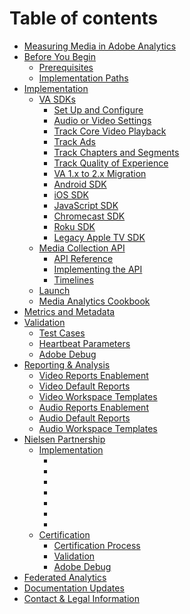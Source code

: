 # Table of contents

* [Measuring Media in Adobe Analytics](README.md)
* [Before You Begin](before-you-begin/README.md)
  * [Prerequisites](before-you-begin/prerequisites.md)
  * [Implementation Paths](before-you-begin/implementation-paths.md)
* [Implementation](implementation/README.md)
  * [VA SDKs](implementation/va-sdks/README.md)
    * [Set Up and Configure](implementation/setup.md)
    * [Audio or Video Settings](implementation/audio-video-settings.md)
    * [Track Core Video Playback](implementation/track-core.md)
    * [Track Ads](implementation/track-ads.md)
    * [Track Chapters and Segments](implementation/track-chapters.md)
    * [Track Quality of Experience](implementation/track-qos.md)
    * [VA 1.x to 2.x Migration](implementation/va-1x-to-2x.md)
    * [Android SDK](implementation/android-sdk/README.md)
    * [iOS SDK](implementation/ios-sdk/README.md)
    * [JavaScript SDK](implementation/js-sdk/README.md)
    * [Chromecast SDK](implementation/cc-sdk/README.md)
    * [Roku SDK](implementation/roku-sdk/README.md)
    * [Legacy Apple TV SDK](implementation/legacy-apple-sdk/README.md)
  * [Media Collection API](media-collection-api/media-collection-api/README.md)
    * [API Reference](media-collection-api/api-ref/README.md)
    * [Implementing the API](media-collection-api/impl/README.md)
    * [Timelines](media-collection-api/timelines/README.md)
  * [Launch](implementation/launch/README.md)
  * [Media Analytics Cookbook](implementation/cookbook/README.md)
* [Metrics and Metadata](metrics-and-metadata/README.md)
* [Validation](validation/README.md)
  * [Test Cases](validation/test-cases/README.md)
  * [Heartbeat Parameters](validation/params.md)
  * [Adobe Debug](validation/adobe-debug.md)
* [Reporting & Analysis](reporting-and-analysis/README.md)
  * [Video Reports Enablement](reporting-and-analysis/video-enable-reports.md)
  * [Video Default Reports](reporting-and-analysis/video-default-reports.md)
  * [Video Workspace Templates](reporting-and-analysis/video-templates.md)
  * [Audio Reports Enablement](reporting-and-analysis/audio-enable-reports.md)
  * [Audio Default Reports](reporting-and-analysis/audio-default-reports.md)
  * [Audio Workspace Templates](reporting-and-analysis/audio-templates.md)
* [Nielsen Partnership](nielsen-partnership/README.md)
  * [Implementation](nielsen-partnership/implementation/README.md)
    * [](nielsen-partnership/implementation/getting-started.md)
    * [](nielsen-partnership/implementation/1-x-implementation.md)
    * [](nielsen-partnership/implementation/2-0-implementation.md)
    * [](nielsen-partnership/implementation/2-1-implementation.md)
    * [](nielsen-partnership/implementation/opt-out.md)
    * [](nielsen-partnership/implementation/tvsdk-implementation.md)
    * [](nielsen-partnership/implementation/variables-metadata.md)
  * [Certification](nielsen-partnership/certification/README.md)
    * [Certification Process](nielsen-partnership/certification/cert-process.md)
    * [Validation](nielsen-partnership/certification/validation.md)
    * [Adobe Debug](nielsen-partnership/certification/adobe-debug.md)
* [Federated Analytics](federated-analytics.md)
* [Documentation Updates](documentation-updates.md)
* [Contact & Legal Information](contact-and-legal-information.md)
